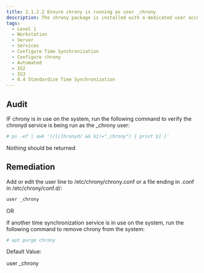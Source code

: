 ```yaml
---
title: 2.1.2.2 Ensure chrony is running as user _chrony
description: The chrony package is installed with a dedicated user account _chrony. This account is granted the access required by the chronyd service.
tags:
  - Level 1
  - Workstation
  - Server
  - Services
  - Configure Time Synchronization
  - Configure chrony
  - Automated
  - IG2
  - IG3
  - 8.4 Standardize Time Synchronization
---
```


## Audit
IF chrony is in use on the system, run the following command to verify the chronyd service is being run as the _chrony user:
```bash
# ps -ef | awk '(/[c]hronyd/ && $1!="_chrony") { print $1 }'
```

Nothing should be returned

## Remediation
Add or edit the user line to /etc/chrony/chrony.conf or a file ending in .conf in /etc/chrony/conf.d/:
```bash
user _chrony
```

OR

If another time synchronization service is in use on the system, run the following command to remove chrony from the system:
```bash
# apt purge chrony
```

Default Value:

user _chrony
